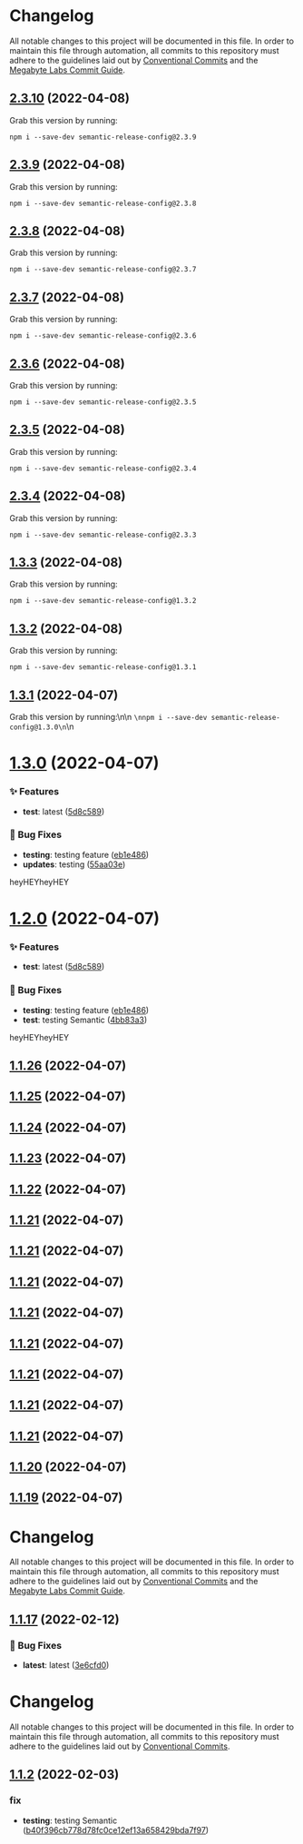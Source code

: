 # Changelog

All notable changes to this project will be documented in this file. In order to maintain this file through automation, all commits to this repository must adhere to the guidelines laid out by [Conventional Commits](https://conventionalcommits.org) and the [Megabyte Labs Commit Guide](https://megabyte.space/docs/contributing/commits).

## [2.3.10](https://gitlab.com/megabyte-labs/npm/configs/release/compare/v2.3.9...v2.3.10) (2022-04-08)





Grab this version by running:


```shell
npm i --save-dev semantic-release-config@2.3.9
```

## [2.3.9](https://gitlab.com/megabyte-labs/npm/configs/release/compare/v2.3.8...v2.3.9) (2022-04-08)





Grab this version by running:


```shell
npm i --save-dev semantic-release-config@2.3.8
```

## [2.3.8](https://gitlab.com/megabyte-labs/npm/configs/release/compare/v2.3.7...v2.3.8) (2022-04-08)





Grab this version by running:


```shell
npm i --save-dev semantic-release-config@2.3.7
```

## [2.3.7](https://gitlab.com/megabyte-labs/npm/configs/release/compare/v2.3.6...v2.3.7) (2022-04-08)





Grab this version by running:


```shell
npm i --save-dev semantic-release-config@2.3.6
```

## [2.3.6](https://gitlab.com/megabyte-labs/npm/configs/release/compare/v2.3.5...v2.3.6) (2022-04-08)





Grab this version by running:


```shell
npm i --save-dev semantic-release-config@2.3.5
```

## [2.3.5](https://gitlab.com/megabyte-labs/npm/configs/release/compare/v2.3.4...v2.3.5) (2022-04-08)





Grab this version by running:


```shell
npm i --save-dev semantic-release-config@2.3.4
```

## [2.3.4](https://gitlab.com/megabyte-labs/npm/configs/release/compare/v2.3.3...v2.3.4) (2022-04-08)





Grab this version by running:


```shell
npm i --save-dev semantic-release-config@2.3.3
```

## [1.3.3](https://gitlab.com/megabyte-labs/npm/configs/release/compare/v1.3.2...v1.3.3) (2022-04-08)





Grab this version by running:


```
npm i --save-dev semantic-release-config@1.3.2
```

## [1.3.2](https://gitlab.com/megabyte-labs/npm/configs/release/compare/v1.3.1...v1.3.2) (2022-04-08)





Grab this version by running:


```
npm i --save-dev semantic-release-config@1.3.1
```

## [1.3.1](https://gitlab.com/megabyte-labs/npm/configs/release/compare/v1.3.0...v1.3.1) (2022-04-07)





Grab this version by running:\n\n
```\nnpm i --save-dev semantic-release-config@1.3.0\n```\n

# [1.3.0](https://gitlab.com/megabyte-labs/npm/configs/release/compare/v1.2.0...v1.3.0) (2022-04-07)


### ✨ Features

* **test**: latest ([5d8c589](https://gitlab.com/megabyte-labs/npm/configs/release/commit/5d8c589)) 


### 🐛 Bug Fixes

* **testing**: testing feature ([eb1e486](https://gitlab.com/megabyte-labs/npm/configs/release/commit/eb1e486)) 
* **updates**: testing ([55aa03e](https://gitlab.com/megabyte-labs/npm/configs/release/commit/55aa03e)) 





heyHEYheyHEY

# [1.2.0](https://gitlab.com/megabyte-labs/npm/configs/release/compare/v1.1.26...v1.2.0) (2022-04-07)


### ✨ Features

* **test**: latest ([5d8c589](https://gitlab.com/megabyte-labs/npm/configs/release/commit/5d8c589)) 


### 🐛 Bug Fixes

* **testing**: testing feature ([eb1e486](https://gitlab.com/megabyte-labs/npm/configs/release/commit/eb1e486)) 
* **test**: testing Semantic ([4bb83a3](https://gitlab.com/megabyte-labs/npm/configs/release/commit/4bb83a3)) 





heyHEYheyHEY

## [1.1.26](https://gitlab.com/megabyte-labs/npm/configs/release/compare/v1.1.25...v1.1.26) (2022-04-07)

## [1.1.25](https://gitlab.com/megabyte-labs/npm/configs/release/compare/v1.1.24...v1.1.25) (2022-04-07)

## [1.1.24](https://gitlab.com/megabyte-labs/npm/configs/release/compare/v1.1.23...v1.1.24) (2022-04-07)

## [1.1.23](https://gitlab.com/megabyte-labs/npm/configs/release/compare/v1.1.22...v1.1.23) (2022-04-07)

## [1.1.22](https://gitlab.com/megabyte-labs/npm/configs/release/compare/v1.1.21...v1.1.22) (2022-04-07)

## [1.1.21](https://gitlab.com/megabyte-labs/npm/configs/release/compare/v1.1.20...v1.1.21) (2022-04-07)

## [1.1.21](https://gitlab.com/megabyte-labs/npm/configs/release/compare/v1.1.20...v1.1.21) (2022-04-07)

## [1.1.21](https://gitlab.com/megabyte-labs/npm/configs/release/compare/v1.1.20...v1.1.21) (2022-04-07)

## [1.1.21](https://gitlab.com/megabyte-labs/npm/configs/release/compare/v1.1.20...v1.1.21) (2022-04-07)

## [1.1.21](https://gitlab.com/megabyte-labs/npm/configs/release/compare/v1.1.20...v1.1.21) (2022-04-07)

## [1.1.21](https://gitlab.com/megabyte-labs/npm/configs/release/compare/v1.1.20...v1.1.21) (2022-04-07)

## [1.1.21](https://gitlab.com/megabyte-labs/npm/configs/release/compare/v1.1.20...v1.1.21) (2022-04-07)

## [1.1.21](https://gitlab.com/megabyte-labs/npm/configs/release/compare/v1.1.20...v1.1.21) (2022-04-07)

## [1.1.20](https://gitlab.com/megabyte-labs/npm/configs/release/compare/v1.1.19...v1.1.20) (2022-04-07)

## [1.1.19](https://gitlab.com/megabyte-labs/npm/configs/release/compare/v1.1.18...v1.1.19) (2022-04-07)

# Changelog

All notable changes to this project will be documented in this file. In order to maintain this file through automation, all commits to this repository must adhere to the guidelines laid out by [Conventional Commits](https://conventionalcommits.org) and the [Megabyte Labs Commit Guide](https://megabyte.space/docs/contributing/commits).

## [1.1.17](https://gitlab.com/megabyte-labs/npm/configs/release/compare/v1.1.16...v1.1.17) (2022-02-12)

### 🐛 Bug Fixes

- **latest**: latest ([3e6cfd0](https://gitlab.com/megabyte-labs/npm/configs/release/commit/3e6cfd0))

# Changelog

All notable changes to this project will be documented in this file. In order to maintain this file through automation, all commits to this repository must adhere to the guidelines laid out by [Conventional Commits](https://conventionalcommits.org).

## [1.1.2](https://gitlab.com/megabyte-labs/npm/configs/release/compare/v1.1.1...v1.1.2) (2022-02-03)

### fix

- **testing**: testing Semantic ([b40f396cb778d78fc0ce12ef13a658429bda7f97](https://gitlab.com/megabyte-labs/npm/configs/release/commit/b40f396cb778d78fc0ce12ef13a658429bda7f97))
